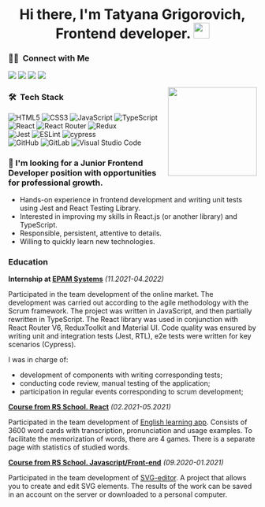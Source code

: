 <h1 align="center">Hi there, I'm Tatyana Grigorovich, Frontend developer.
<img src="https://github.com/blackcater/blackcater/raw/main/images/Hi.gif" height="32"/></h1>

### 🤝🏻 &nbsp;Connect with Me

<p align="left">
<a href="mailto:gtm003@gmail.com"><img src="https://img.shields.io/badge/-gtm003@gmail.com-D14836?style=flat&logo=Gmail&logoColor=white"/></a>
<a href="https://linkedin.com/in/gtm003"><img src="https://img.shields.io/badge/-Tatyana%20Grigorovich-0077B5?style=flat&logo=Linkedin&logoColor=white"/></a>
<a href="https://t.me/gtm003"><img src="https://img.shields.io/badge/-@gtm003-2CA5E0?style=flat&logo=telegram&logoColor=white"/></a>
<a href="https://vk.com/tgrigorovich"><img src="https://img.shields.io/badge/-tgrigorovich-1877F2?style=flat&logo=VK&logoColor=white"/></a>
</p>

<img height="180em" align="right" src="https://github-readme-stats-eight-theta.vercel.app/api/top-langs/?username=gtm003&layout=compact&langs_count=8&theme=swift"/>

### 🛠 &nbsp;Tech Stack
![HTML5](https://img.shields.io/badge/html5-%23E34F26.svg?style=for-the-badge&logo=html5&logoColor=white)
![CSS3](https://img.shields.io/badge/css3-%231572B6.svg?style=for-the-badge&logo=css3&logoColor=white)
![JavaScript](https://img.shields.io/badge/javascript-%23323330.svg?style=for-the-badge&logo=javascript&logoColor=%23F7DF1E)
![TypeScript](https://img.shields.io/badge/typescript-%23007ACC.svg?style=for-the-badge&logo=typescript&logoColor=white)<br/>
![React](https://img.shields.io/badge/react-%2320232a.svg?style=for-the-badge&logo=react&logoColor=%2361DAFB)
![React Router](https://img.shields.io/badge/React_Router-CA4245?style=for-the-badge&logo=react-router&logoColor=white)
![Redux](https://img.shields.io/badge/redux-%23593d88.svg?style=for-the-badge&logo=redux&logoColor=white)<br/>
![Jest](https://img.shields.io/badge/-jest-%23C21325?style=for-the-badge&logo=jest&logoColor=white)
![ESLint](https://img.shields.io/badge/ESLint-4B3263?style=for-the-badge&logo=eslint&logoColor=white)
![cypress](https://img.shields.io/badge/-cypress-%23E5E5E5?style=for-the-badge&logo=cypress&logoColor=058a5e)<br/>
![GitHub](https://img.shields.io/badge/github-%23121011.svg?style=for-the-badge&logo=github&logoColor=white)
![GitLab](https://img.shields.io/badge/gitlab-%23181717.svg?style=for-the-badge&logo=gitlab&logoColor=white)
![Visual Studio Code](https://img.shields.io/badge/Visual%20Studio%20Code-0078d7.svg?style=for-the-badge&logo=visual-studio-code&logoColor=white)


### 🤔&nbsp;I'm looking for a Junior Frontend Developer position with opportunities for professional growth.
* Hands-on experience in frontend development and writing unit tests using Jest and React Testing Library.
* Interested in improving my skills in React.js (or another library) and  TypeScript.
* Responsible, persistent, attentive to details.
* Willing to quickly learn new technologies.

### Education

__Internship at [EPAM Systems](https://github.com/gtm003/rslang/blob/develop/README.md)__ _(11.2021-04.2022)_

Participated in the team development of the online market. The development was carried out according to the agile methodology with the Scrum framework. The project was written in JavaScript, and then partially rewritten in TypeScript. The React library was used in conjunction with React Router V6, ReduxToolkit and Material UI. Code quality was ensured by writing unit and integration tests (Jest, RTL), e2e tests were written for key scenarios (Cypress).

I was in charge of:
* development of components with writing corresponding tests;
* conducting code review, manual testing of the application;
* participation in regular events corresponding to scrum development;

__[Course from RS School. React](https://rs.school/react/)__ _(02.2021-05.2021)_

Participated in the team development of [English learning app](https://github.com/gtm003/rslang/blob/develop/README.md). Consists of 3600 word cards with transcription, pronunciation and usage examples. To facilitate the memorization of words, there are 4 games. There is a separate page with statistics of studied words. 

__[Course from RS School. Javascript/Front-end](https://rs.school/js/)__ _(09.2020-01.2021)_

Participated in the team development of [SVG-editor](https://github.com/gtm003/rsclone/blob/develop/README.md). A project that allows you to create and edit SVG elements. The results of the work can be saved in an account on the server or downloaded to a personal computer.

<!--
[![codewars](https://www.codewars.com/users/gtm003/badges/small)](https://www.codewars.com/users/gtm003)

![](https://komarev.com/ghpvc/?username=gtm003)

### 🤝🏻 &nbsp;Connect with Me

<p align="center">
<a href="https://www.adityavsingh.com"><img src="https://img.shields.io/badge/-adityavsingh.com-3423A6?style=flat&logo=Google-Chrome&logoColor=white"/></a>
<a href="https://linkedin.com/in/AVS1508"><img src="https://img.shields.io/badge/-Aditya%20Vikram%20Singh-0077B5?style=flat&logo=Linkedin&logoColor=white"/></a>
<a href="mailto:avsingh@umass.edu"><img src="https://img.shields.io/badge/-avsingh@umass.edu-D14836?style=flat&logo=Gmail&logoColor=white"/></a>
<a href="https://instagram.com/adityavs_"><img src="https://img.shields.io/badge/-@adityavs__-E4405F?style=flat&logo=Instagram&logoColor=white"/></a>
<a href="https://facebook.com/AVS1508"><img src="https://img.shields.io/badge/-@AVS1508-1877F2?style=flat&logo=Facebook&logoColor=white"/></a>
<a href="https://www.pinterest.ca/AVS1508"><img src="https://img.shields.io/badge/-@AVS1508-BD081C?style=flat&logo=Pinterest&logoColor=white"/></a>
<a href="https://www.behance.net/AVS1508"><img src="https://img.shields.io/badge/-@AVS1508-1769FF?style=flat&logo=Behance&logoColor=white"/></a>
</p>

**gtm003/gtm003** is a ✨ _special_ ✨ repository because its `README.md` (this file) appears on your GitHub profile.

Here are some ideas to get you started:

- 🔭 I’m currently working on ...
- 🌱 I’m currently learning ...
- 👯 I’m looking to collaborate on ...
- 🤔 I’m looking for help with ...
- 💬 Ask me about ...
- 📫 How to reach me: ...
- 😄 Pronouns: ...
- ⚡ Fun fact: ...
-->
